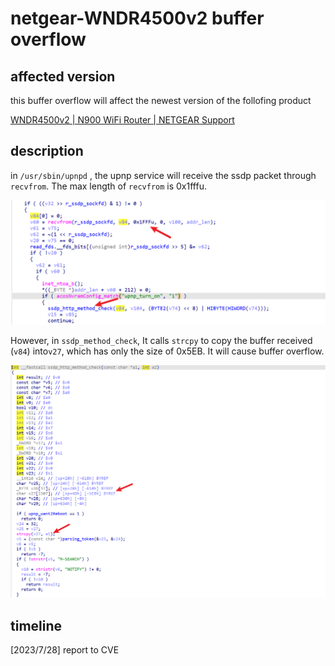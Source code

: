 # netgear-WNDR4500v2 buffer overflow

<!-- more -->

## affected version

this buffer overflow will affect the newest version of the follofing product

[WNDR4500v2 | N900 WiFi Router | NETGEAR Support](https://www.netgear.com/support/product/wndr4500v2#download)

## description

in `/usr/sbin/upnpd` , the upnp service will receive the ssdp packet through `recvfrom`. The max length of `recvfrom` is 0x1fffu.

![image-20230728113740476](./image-20230728113740476.png)

However, in `ssdp_method_check`, It calls `strcpy` to copy the buffer received (`v84`) into`v27`, which has only the size of 0x5EB. It will cause buffer overflow.

![image-20230728113854591](./image-20230728113854591.png)

## timeline
[2023/7/28] report to CVE
